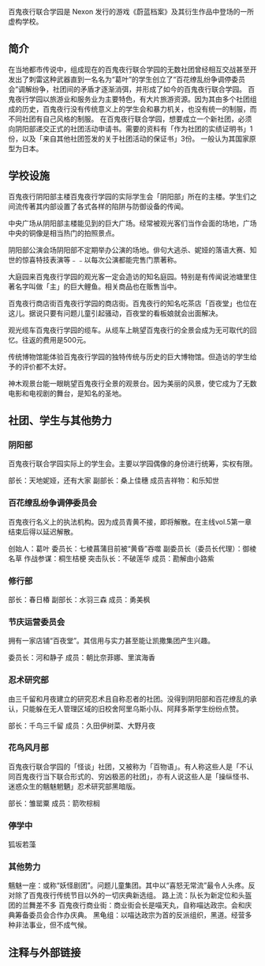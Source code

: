 百鬼夜行联合学园是 Nexon 发行的游戏《蔚蓝档案》及其衍生作品中登场的一所虚构学校。

## 简介

在当地都市传说中，组成现在的百鬼夜行联合学园的无数社团曾经相互交战甚至开发出了刺雷这种武器直到一名名为“葛叶”的学生创立了“百花缭乱纷争调停委员会”调解纷争，社团间的矛盾才逐渐消弭，并形成了如今的百鬼夜行联合学园。
百鬼夜行学园以旅游业和服务业为主要特色，有大片旅游资源。因为其由多个社团组成的历史，百鬼夜行没有传统意义上的学生会和暴力机关，也没有统一的制服，而不同社团有自己风格的制服。
在百鬼夜行联合学园，想要成立一个新社团，必须向阴阳部递交正式的社团活动申请书。需要的资料有「作为社团的实绩证明书」1份，以及「来自其他社团签发的关于社团活动的保证书」3份。
一般认为其国家原型为日本。

		
		

## 学校设施
百鬼夜行阴阳部主楼百鬼夜行学园的实际学生会「阴阳部」所在的主楼。学生们之间流传著其内部设置了各式各样的陷阱与防御设备的传闻。

中央广场从阴阳部主楼能见到的巨大广场。经常被观光客们当作会面的场地，广场中央的铜像是相当热门的拍照景点。

阴阳部公演会场阴阳部不定期举办公演的场地。俳句大逃杀、妮娅的落语大赛、知世的惊喜特技表演等﹣﹣以每次公演都能完售门票著称。

大庭园来百鬼夜行学园的观光客一定会造访的知名庭园。特别是有传闻说池塘里住著名字叫做「主」的巨大鲤鱼。相关商品也在贩售当中。

百鬼夜行商店街百鬼夜行学园的商店街。百鬼夜行的知名吃茶店「百夜堂」也位在这儿。据说只要有问题儿童引起骚动，百夜堂的看板娘就会出面解决。

观光缆车百鬼夜行学园的缆车。从缆车上眺望百鬼夜行的全景会成为无可取代的回忆。往返的费用是500元。

传统博物馆能体验百鬼夜行学园的独特传统与历史的巨大博物馆。但造访的学生给予的评价都不太好。

神木观景台能一眼眺望百鬼夜行全景的观景台。因为美丽的风景，使它成为了无数电影和电视剧的舞台，是知名的圣地。

## 社团、学生与其他势力

### 阴阳部
百鬼夜行联合学园实际上的学生会。主要以学园偶像的身份进行统筹，实权有限。

部长：天地妮娅，还有大家
副部长：桑上佳穗
成员吉祥物：和乐知世

### 百花缭乱纷争调停委员会
百鬼夜行名义上的执法机构。因为成员青黄不接，即将解散。在主线vol.5第一章结束后得以延迟解散。

创始人：葛叶
委员长：七棱菖蒲目前被“黄昏”吞噬
副委员长（委员长代理）：御棱名草
作战参谋：桐生桔梗
突击队长：不破莲华
成员：勘解由小路紫

### 修行部
部长：春日椿
副部长：水羽三森
成员：勇美枫

### 节庆运营委员会
拥有一家店铺“百夜堂”。其信用与实力甚至能让凯撒集团产生兴趣。

委员长：河和静子
成员：朝比奈菲娜、里滨海香

### 忍术研究部
由三千留和月夜建立的研究忍术且自称忍者的社团。没得到阴阳部和百花缭乱的承认，只能躲在无人管理区域的旧校舍阿里乌斯小队、阿拜多斯学生纷纷点赞。

部长：千鸟三千留
成员：久田伊树菜、大野月夜

### 花鸟风月部
百鬼夜行联合学园的「怪谈」社团，又被称为「百物语」。有人称这些人是「不认同百鬼夜行当下联合形式的、穷凶极恶的社团」，亦有人说这些人是「操纵怪书、迷惑众生的魑魅魍魉」忍术研究部黑暗版。

部长：雏罂粟
成员：箭吹棕榈

### 停学中
狐坂若藻

### 其他势力
魑魅一座：或称“妖怪剧团”。问题儿童集团。其中以“喜怒无常流”最令人头疼。反对除了百鬼夜行传统节目以外的一切庆典新选组。
路上流：队长为新定位和头盔团的兰舞差不多
百鬼夜行商业街：商业街会长是喵天丸，自称喵达政宗。会和庆典筹备委员会合作办庆典。
黑龟组：以喵达政宗为首的反派组织，黑道。经营多种非法事业，但不成气候。

## 注释与外部链接